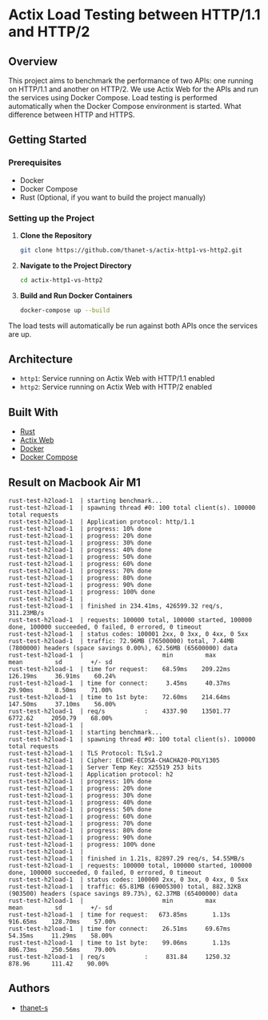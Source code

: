 # Actix Load Testing between HTTP/1.1 and HTTP/2

## Overview

This project aims to benchmark the performance of two APIs: one running on HTTP/1.1 and another on HTTP/2. We use Actix Web for the APIs and run the services using Docker Compose. Load testing is performed automatically when the Docker Compose environment is started. What difference between HTTP and HTTPS.

## Getting Started

### Prerequisites

- Docker
- Docker Compose
- Rust (Optional, if you want to build the project manually)

### Setting up the Project

1. **Clone the Repository**

    ```bash
    git clone https://github.com/thanet-s/actix-http1-vs-http2.git
    ```

2. **Navigate to the Project Directory**

    ```bash
    cd actix-http1-vs-http2
    ```

3. **Build and Run Docker Containers**

    ```bash
    docker-compose up --build
    ```

The load tests will automatically be run against both APIs once the services are up.

## Architecture

- `http1`: Service running on Actix Web with HTTP/1.1 enabled
- `http2`: Service running on Actix Web with HTTP/2 enabled

## Built With

- [Rust](https://www.rust-lang.org/)
- [Actix Web](https://actix.rs/)
- [Docker](https://www.docker.com/)
- [Docker Compose](https://docs.docker.com/compose/)

## Result on Macbook Air M1
```
rust-test-h2load-1  | starting benchmark...
rust-test-h2load-1  | spawning thread #0: 100 total client(s). 100000 total requests
rust-test-h2load-1  | Application protocol: http/1.1
rust-test-h2load-1  | progress: 10% done
rust-test-h2load-1  | progress: 20% done
rust-test-h2load-1  | progress: 30% done
rust-test-h2load-1  | progress: 40% done
rust-test-h2load-1  | progress: 50% done
rust-test-h2load-1  | progress: 60% done
rust-test-h2load-1  | progress: 70% done
rust-test-h2load-1  | progress: 80% done
rust-test-h2load-1  | progress: 90% done
rust-test-h2load-1  | progress: 100% done
rust-test-h2load-1  | 
rust-test-h2load-1  | finished in 234.41ms, 426599.32 req/s, 311.23MB/s
rust-test-h2load-1  | requests: 100000 total, 100000 started, 100000 done, 100000 succeeded, 0 failed, 0 errored, 0 timeout
rust-test-h2load-1  | status codes: 100001 2xx, 0 3xx, 0 4xx, 0 5xx
rust-test-h2load-1  | traffic: 72.96MB (76500000) total, 7.44MB (7800000) headers (space savings 0.00%), 62.56MB (65600000) data
rust-test-h2load-1  |                      min         max         mean         sd        +/- sd
rust-test-h2load-1  | time for request:    68.59ms    209.22ms    126.19ms     36.91ms    60.24%
rust-test-h2load-1  | time for connect:     3.45ms     40.37ms     29.90ms      8.50ms    71.00%
rust-test-h2load-1  | time to 1st byte:    72.60ms    214.64ms    147.50ms     37.10ms    56.00%
rust-test-h2load-1  | req/s           :    4337.90    13501.77     6772.62     2050.79    68.00%
rust-test-h2load-1  | 
rust-test-h2load-1  | starting benchmark...
rust-test-h2load-1  | spawning thread #0: 100 total client(s). 100000 total requests
rust-test-h2load-1  | TLS Protocol: TLSv1.2
rust-test-h2load-1  | Cipher: ECDHE-ECDSA-CHACHA20-POLY1305
rust-test-h2load-1  | Server Temp Key: X25519 253 bits
rust-test-h2load-1  | Application protocol: h2
rust-test-h2load-1  | progress: 10% done
rust-test-h2load-1  | progress: 20% done
rust-test-h2load-1  | progress: 30% done
rust-test-h2load-1  | progress: 40% done
rust-test-h2load-1  | progress: 50% done
rust-test-h2load-1  | progress: 60% done
rust-test-h2load-1  | progress: 70% done
rust-test-h2load-1  | progress: 80% done
rust-test-h2load-1  | progress: 90% done
rust-test-h2load-1  | progress: 100% done
rust-test-h2load-1  | 
rust-test-h2load-1  | finished in 1.21s, 82897.29 req/s, 54.55MB/s
rust-test-h2load-1  | requests: 100000 total, 100000 started, 100000 done, 100000 succeeded, 0 failed, 0 errored, 0 timeout
rust-test-h2load-1  | status codes: 100000 2xx, 0 3xx, 0 4xx, 0 5xx
rust-test-h2load-1  | traffic: 65.81MB (69005300) total, 882.32KB (903500) headers (space savings 89.73%), 62.37MB (65400000) data
rust-test-h2load-1  |                      min         max         mean         sd        +/- sd
rust-test-h2load-1  | time for request:   673.85ms       1.13s    916.65ms    128.70ms    57.00%
rust-test-h2load-1  | time for connect:    26.51ms     69.67ms     54.35ms     11.29ms    58.00%
rust-test-h2load-1  | time to 1st byte:    99.06ms       1.13s    806.73ms    250.56ms    79.00%
rust-test-h2load-1  | req/s           :     831.84     1250.32      878.96      111.42    90.00%
```

## Authors

- [thanet-s](https://github.com/thanet-s)
